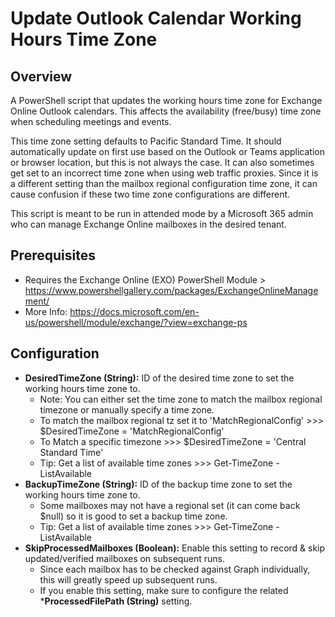 # Update Outlook Calendar Working Hours Time Zone

## Overview

A PowerShell script that updates the working hours time zone for Exchange Online Outlook calendars. This affects the availability (free/busy) time zone when scheduling meetings and events.

This time zone setting defaults to Pacific Standard Time. It should automatically update on first use based on the Outlook or Teams application or browser location, but this is not always the case. It can also sometimes get set to an incorrect time zone when using web traffic proxies. Since it is a different setting than the mailbox regional configuration time zone, it can cause confusion if these two time zone configurations are different.

This script is meant to be run in attended mode by a Microsoft 365 admin who can manage Exchange Online mailboxes in the desired tenant.

## Prerequisites
- Requires the Exchange Online (EXO) PowerShell Module > https://www.powershellgallery.com/packages/ExchangeOnlineManagement/
- More Info: https://docs.microsoft.com/en-us/powershell/module/exchange/?view=exchange-ps

## Configuration

- **DesiredTimeZone (String):** ID of the desired time zone to set the working hours time zone to.
  - Note: You can either set the time zone to match the mailbox regional timezone or manually specify a time zone.
  - To match the mailbox regional tz set it to 'MatchRegionalConfig' >>> $DesiredTimeZone = 'MatchRegionalConfig'
  - To Match a specific timezone >>> $DesiredTimeZone = 'Central Standard Time'
  - Tip: Get a list of available time zones >>> Get-TimeZone -ListAvailable
- **BackupTimeZone (String):** ID of the backup time zone to set the working hours time zone to.
  - Some mailboxes may not have a regional set (it can come back $null) so it is good to set a backup time zone.
  - Tip: Get a list of available time zones >>> Get-TimeZone -ListAvailable
- **SkipProcessedMailboxes (Boolean):** Enable this setting to record & skip updated/verified mailboxes on subsequent runs.
  - Since each mailbox has to be checked against Graph individually, this will greatly speed up subsequent runs.
  - If you enable this setting, make sure to configure the related ***ProcessedFilePath (String)** setting.